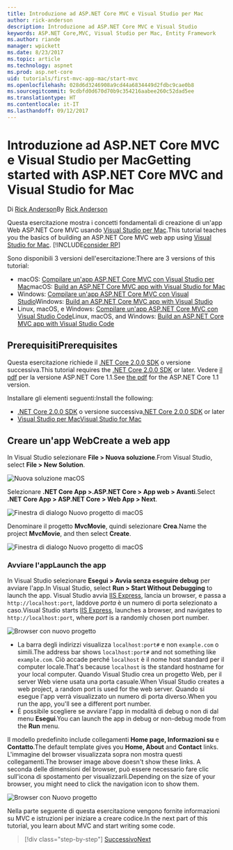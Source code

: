 ```yaml
---
title: Introduzione ad ASP.NET Core MVC e Visual Studio per Mac
author: rick-anderson
description: Introduzione ad ASP.NET Core MVC e Visual Studio
keywords: ASP.NET Core,MVC, Visual Studio per Mac, Entity Framework
ms.author: riande
manager: wpickett
ms.date: 8/23/2017
ms.topic: article
ms.technology: aspnet
ms.prod: asp.net-core
uid: tutorials/first-mvc-app-mac/start-mvc
ms.openlocfilehash: 028d6d3246908a9cd44a6834449d2fdbc9cae0b8
ms.sourcegitcommit: 9cdbfd0d670d70b9c354216aabee260c52dad5ee
ms.translationtype: HT
ms.contentlocale: it-IT
ms.lasthandoff: 09/12/2017
---
```

# <a name="getting-started-with-aspnet-core-mvc-and-visual-studio-for-mac"></a><span data-ttu-id="11f1a-104">Introduzione ad ASP.NET Core MVC e Visual Studio per Mac</span><span class="sxs-lookup"><span data-stu-id="11f1a-104">Getting started with ASP.NET Core MVC and Visual Studio for Mac</span></span>

<span data-ttu-id="11f1a-105">Di [Rick Anderson](https://twitter.com/RickAndMSFT)</span><span class="sxs-lookup"><span data-stu-id="11f1a-105">By [Rick Anderson](https://twitter.com/RickAndMSFT)</span></span>

<span data-ttu-id="11f1a-106">Questa esercitazione mostra i concetti fondamentali di creazione di un'app Web ASP.NET Core MVC usando [Visual Studio per Mac](https://www.visualstudio.com/vs/visual-studio-mac/).</span><span class="sxs-lookup"><span data-stu-id="11f1a-106">This tutorial teaches you the basics of building an ASP.NET Core MVC web app using [Visual Studio for Mac](https://www.visualstudio.com/vs/visual-studio-mac/).</span></span> [!INCLUDE[consider RP](../../includes/razor.md)]

<span data-ttu-id="11f1a-107">Sono disponibili 3 versioni dell'esercitazione:</span><span class="sxs-lookup"><span data-stu-id="11f1a-107">There are 3 versions of this tutorial:</span></span>

* <span data-ttu-id="11f1a-108">macOS: [Compilare un'app ASP.NET Core MVC con Visual Studio per Mac](xref:tutorials/first-mvc-app-mac/start-mvc)</span><span class="sxs-lookup"><span data-stu-id="11f1a-108">macOS: [Build an ASP.NET Core MVC app with Visual Studio for Mac](xref:tutorials/first-mvc-app-mac/start-mvc)</span></span>
* <span data-ttu-id="11f1a-109">Windows: [Compilare un'app ASP.NET Core MVC con Visual Studio](xref:tutorials/first-mvc-app/start-mvc)</span><span class="sxs-lookup"><span data-stu-id="11f1a-109">Windows: [Build an ASP.NET Core MVC app with Visual Studio](xref:tutorials/first-mvc-app/start-mvc)</span></span>
* <span data-ttu-id="11f1a-110">Linux, macOS, e Windows: [Compilare un'app ASP.NET Core MVC con Visual Studio Code](xref:tutorials/first-mvc-app-xplat/start-mvc)</span><span class="sxs-lookup"><span data-stu-id="11f1a-110">Linux, macOS, and Windows: [Build an ASP.NET Core MVC app with Visual Studio Code](xref:tutorials/first-mvc-app-xplat/start-mvc)</span></span>

## <a name="prerequisites"></a><span data-ttu-id="11f1a-111">Prerequisiti</span><span class="sxs-lookup"><span data-stu-id="11f1a-111">Prerequisites</span></span>

<span data-ttu-id="11f1a-112">Questa esercitazione richiede il [.NET Core 2.0.0 SDK](https://www.microsoft.com/net/core) o versione successiva.</span><span class="sxs-lookup"><span data-stu-id="11f1a-112">This tutorial requires the [.NET Core 2.0.0 SDK](https://www.microsoft.com/net/core) or later.</span></span> <span data-ttu-id="11f1a-113">Vedere [il pdf](https://github.com/aspnet/Docs/blob/master/aspnetcore/tutorials/first-mvc-app-mac/start-mvc/8-23-17.pdf) per la versione ASP.NET Core 1.1.</span><span class="sxs-lookup"><span data-stu-id="11f1a-113">See [the pdf](https://github.com/aspnet/Docs/blob/master/aspnetcore/tutorials/first-mvc-app-mac/start-mvc/8-23-17.pdf) for the ASP.NET Core 1.1 version.</span></span>

<span data-ttu-id="11f1a-114">Installare gli elementi seguenti:</span><span class="sxs-lookup"><span data-stu-id="11f1a-114">Install the following:</span></span>

- <span data-ttu-id="11f1a-115">[.NET Core 2.0.0 SDK](https://www.microsoft.com/net/core) o versione successiva</span><span class="sxs-lookup"><span data-stu-id="11f1a-115">[.NET Core 2.0.0 SDK](https://www.microsoft.com/net/core) or later</span></span>
- [<span data-ttu-id="11f1a-116">Visual Studio per Mac</span><span class="sxs-lookup"><span data-stu-id="11f1a-116">Visual Studio for Mac</span></span>](https://www.visualstudio.com/vs/visual-studio-mac/)

## <a name="create-a-web-app"></a><span data-ttu-id="11f1a-117">Creare un'app Web</span><span class="sxs-lookup"><span data-stu-id="11f1a-117">Create a web app</span></span>

<span data-ttu-id="11f1a-118">In Visual Studio selezionare **File > Nuova soluzione**.</span><span class="sxs-lookup"><span data-stu-id="11f1a-118">From Visual Studio, select **File > New Solution**.</span></span>

![Nuova soluzione macOS](../first-web-api-mac/_static/sln.png)

<span data-ttu-id="11f1a-120">Selezionare **.NET Core App >.ASP.NET Core > App web > Avanti**.</span><span class="sxs-lookup"><span data-stu-id="11f1a-120">Select **.NET Core App >  ASP.NET Core > Web App > Next**.</span></span>

![Finestra di dialogo Nuovo progetto di macOS](start-mvc/1.png)

<span data-ttu-id="11f1a-122">Denominare il progetto **MvcMovie**, quindi selezionare **Crea**.</span><span class="sxs-lookup"><span data-stu-id="11f1a-122">Name the project **MvcMovie**, and then select **Create**.</span></span>

![Finestra di dialogo Nuovo progetto di macOS](start-mvc/2.png)

### <a name="launch-the-app"></a><span data-ttu-id="11f1a-124">Avviare l'app</span><span class="sxs-lookup"><span data-stu-id="11f1a-124">Launch the app</span></span>

<span data-ttu-id="11f1a-125">In Visual Studio selezionare **Esegui > Avvia senza eseguire debug** per avviare l'app.</span><span class="sxs-lookup"><span data-stu-id="11f1a-125">In Visual Studio, select **Run > Start Without Debugging** to launch the app.</span></span> <span data-ttu-id="11f1a-126">Visual Studio avvia [IIS Express](https://docs.microsoft.com/iis/extensions/introduction-to-iis-express/iis-express-overview), lancia un browser, e passa a `http://localhost:port`, laddove *porta* è un numero di porta selezionato a caso.</span><span class="sxs-lookup"><span data-stu-id="11f1a-126">Visual Studio starts [IIS Express](https://docs.microsoft.com/iis/extensions/introduction-to-iis-express/iis-express-overview), launches a browser, and navigates to `http://localhost:port`, where *port* is a randomly chosen port number.</span></span>

![Browser con nuovo progetto](start-mvc/b1.png)

* <span data-ttu-id="11f1a-128">La barra degli indirizzi visualizza `localhost:port#` e non `example.com` o simili.</span><span class="sxs-lookup"><span data-stu-id="11f1a-128">The address bar shows `localhost:port#` and not something like `example.com`.</span></span> <span data-ttu-id="11f1a-129">Ciò accade perché `localhost` è il nome host standard per il computer locale.</span><span class="sxs-lookup"><span data-stu-id="11f1a-129">That's because `localhost` is the standard hostname for your local computer.</span></span> <span data-ttu-id="11f1a-130">Quando Visual Studio crea un progetto Web, per il server Web viene usata una porta casuale.</span><span class="sxs-lookup"><span data-stu-id="11f1a-130">When Visual Studio creates a web project, a random port is used for the web server.</span></span> <span data-ttu-id="11f1a-131">Quando si esegue l'app verrà visualizzato un numero di porta diverso.</span><span class="sxs-lookup"><span data-stu-id="11f1a-131">When you run the app, you'll see a different port number.</span></span>
* <span data-ttu-id="11f1a-132">È possibile scegliere se avviare l'app in modalità di debug o non di dal menu **Esegui**.</span><span class="sxs-lookup"><span data-stu-id="11f1a-132">You can launch the app in debug or non-debug mode from the **Run** menu.</span></span>

<span data-ttu-id="11f1a-133">Il modello predefinito include collegamenti **Home page, Informazioni su** e **Contatto**.</span><span class="sxs-lookup"><span data-stu-id="11f1a-133">The default template gives you **Home, About** and **Contact** links.</span></span> <span data-ttu-id="11f1a-134">L'immagine del browser visualizzata sopra non mostra questi collegamenti.</span><span class="sxs-lookup"><span data-stu-id="11f1a-134">The browser image above doesn't show these links.</span></span> <span data-ttu-id="11f1a-135">A seconda delle dimensioni del browser, può essere necessario fare clic sull'icona di spostamento per visualizzarli.</span><span class="sxs-lookup"><span data-stu-id="11f1a-135">Depending on the size of your browser, you might need to click the navigation icon to show them.</span></span>

![Browser con Nuovo progetto](start-mvc/b2.png)

<span data-ttu-id="11f1a-137">Nella parte seguente di questa esercitazione vengono fornite informazioni su MVC e istruzioni per iniziare a creare codice.</span><span class="sxs-lookup"><span data-stu-id="11f1a-137">In the next part of this tutorial, you learn about MVC and start writing some code.</span></span>

>[!div class="step-by-step"]
[<span data-ttu-id="11f1a-138">Successivo</span><span class="sxs-lookup"><span data-stu-id="11f1a-138">Next</span></span>](adding-controller.md)  
